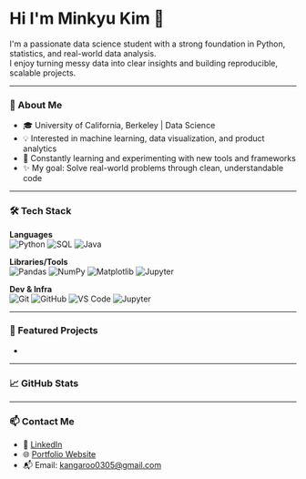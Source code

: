 # Hi I'm Minkyu Kim 👋

I'm a passionate data science student with a strong foundation in Python, statistics, and real-world data analysis.  
I enjoy turning messy data into clear insights and building reproducible, scalable projects.

---

### 🚀 About Me
- 🎓 University of California, Berkeley | Data Science
- 💡 Interested in machine learning, data visualization, and product analytics
- 🧠 Constantly learning and experimenting with new tools and frameworks
- ✨ My goal: Solve real-world problems through clean, understandable code

---

### 🛠️ Tech Stack
**Languages**  
![Python](https://img.shields.io/badge/-Python-3776AB?style=flat&logo=python&logoColor=white)
![SQL](https://img.shields.io/badge/-SQL-4479A1?style=flat&logo=postgresql&logoColor=white)
![Java](https://img.shields.io/badge/-Java-007396?style=flat&logo=java&logoColor=white)

**Libraries/Tools**  
![Pandas](https://img.shields.io/badge/-Pandas-150458?style=flat&logo=pandas&logoColor=white)
![NumPy](https://img.shields.io/badge/-NumPy-013243?style=flat&logo=numpy&logoColor=white)
![Matplotlib](https://img.shields.io/badge/-Matplotlib-11557C?style=flat&logo=matplotlib&logoColor=white)
![Jupyter](https://img.shields.io/badge/-Jupyter-F37626?style=flat&logo=jupyter&logoColor=white)

**Dev & Infra**  
![Git](https://img.shields.io/badge/-Git-F05032?style=flat&logo=git&logoColor=white)
![GitHub](https://img.shields.io/badge/-GitHub-181717?style=flat&logo=github&logoColor=white)
![VS Code](https://img.shields.io/badge/-VS%20Code-007ACC?style=flat&logo=visual-studio-code&logoColor=white)
![Jupyter](https://img.shields.io/badge/-Jupyter-F37626?style=flat&logo=jupyter&logoColor=white)

---

### 📂 Featured Projects
-

---

### 📈 GitHub Stats

---

### 📫 Contact Me
- 💼 [LinkedIn](https://www.linkedin.com/in/minkyu-kim-a4677827a/)
- 🌐 [Portfolio Website](https://your-website.com)
- 📬 Email: kangaroo0305@gmail.com
